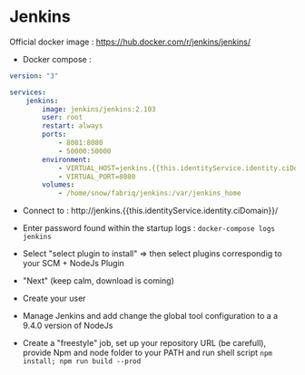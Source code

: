 Jenkins
============

Official docker image : https://hub.docker.com/r/jenkins/jenkins/


* Docker compose :

```yml
version: "3"

services:
    jenkins:
        image: jenkins/jenkins:2.103
        user: root
        restart: always
        ports:
            - 8081:8080
            - 50000:50000
        environment:
            - VIRTUAL_HOST=jenkins.{{this.identityService.identity.ciDomain}}
            - VIRTUAL_PORT=8080              
        volumes:
            - /home/snow/fabriq/jenkins:/var/jenkins_home

```


* Connect to : http://jenkins.{{this.identityService.identity.ciDomain}}/

* Enter password found within the startup logs : `docker-compose logs jenkins`
* Select "select plugin to install" => then select plugins correspondig to your SCM + NodeJs Plugin
* "Next" (keep calm, download is coming)
* Create your user
* Manage Jenkins and add change the global tool configuration to a a 9.4.0 version of NodeJs
* Create a "freestyle" job, set up your repository URL (be carefull), provide Npm and node folder to your PATH and run shell script `npm install; npm run build --prod`
